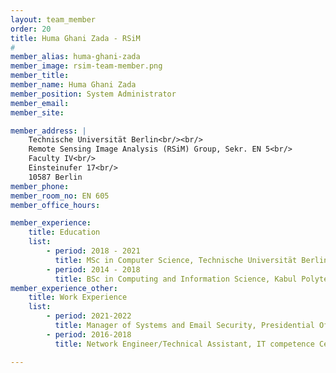 ```yaml
---
layout: team_member
order: 20
title: Huma Ghani Zada - RSiM
#
member_alias: huma-ghani-zada
member_image: rsim-team-member.png
member_title:
member_name: Huma Ghani Zada
member_position: System Administrator
member_email: 
member_site:

member_address: |
    Technische Universität Berlin<br/><br/>
    Remote Sensing Image Analysis (RSiM) Group, Sekr. EN 5<br/>
    Faculty IV<br/>
    Einsteinufer 17<br/>
    10587 Berlin
member_phone: 
member_room_no: EN 605
member_office_hours:

member_experience:
    title: Education
    list:
        - period: 2018 - 2021
          title: MSc in Computer Science, Technische Universität Berlin.
        - period: 2014 - 2018
          title: BSc in Computing and Information Science, Kabul Polytechnic University.
member_experience_other:
    title: Work Experience
    list:
        - period: 2021-2022
          title: Manager of Systems and Email Security, Presidential Office, Afghanistan.
        - period: 2016-2018
          title: Network Engineer/Technical Assistant, IT competence Center (ITCC), Afghanistan.

---
```

